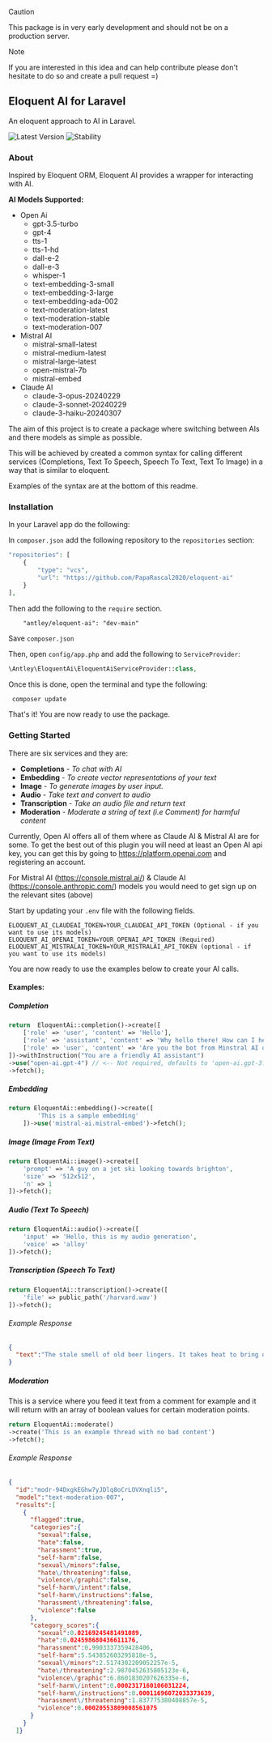 > [!CAUTION]
> This package is in very early development and should not be on a production server.

> [!NOTE]  
> If you are interested in this idea and can help contribute please don't hesitate to 
> do so and create a pull request =)

## Eloquent AI for Laravel
An eloquent approach to AI in Laravel.

![Latest Version](https://img.shields.io/badge/Version-0.0.2-blue)
![Stability](https://img.shields.io/badge/Stability-alpha-red)

### About
Inspired by Eloquent ORM, Eloquent AI provides a wrapper for interacting with AI.

**AI Models Supported:**

- Open Ai
  - gpt-3.5-turbo
  - gpt-4
  - tts-1
  - tts-1-hd
  - dall-e-2
  - dall-e-3
  - whisper-1
  - text-embedding-3-small
  - text-embedding-3-large
  - text-embedding-ada-002
  - text-moderation-latest
  - text-moderation-stable
  - text-moderation-007
- Mistral AI
  - mistral-small-latest
  - mistral-medium-latest
  - mistral-large-latest
  - open-mistral-7b
  - mistral-embed
- Claude AI
   - claude-3-opus-20240229
   - claude-3-sonnet-20240229
   - claude-3-haiku-20240307

The aim of this project is to create a package where switching between
AIs and there models as simple as possible.

This will be achieved by created a common syntax for calling different services
(Completions, Text To Speech, Speech To Text, Text To Image) in a way that is similar to eloquent.

Examples of the syntax are at the bottom of this readme.

### Installation

In your Laravel app do the following:

In `composer.json` add the following repository to the `repositories` section:

```php
"repositories": [
    {
        "type": "vcs",
        "url": "https://github.com/PapaRascal2020/eloquent-ai"
    }
],
```
Then add the following to the `require` section.

```array
    "antley/eloquent-ai": "dev-main"
```

Save `composer.json`

Then, open `config/app.php` and add the following to `ServiceProvider`:

```php
\Antley\EloquentAi\EloquentAiServiceProvider::class,
```

Once this is done, open the terminal and type the following:

```bash
 composer update
```

That's it! You are now ready to use the package.

### Getting Started

There are six services and they are:

- **Completions** - _To chat with AI_
- **Embedding** - _To create vector representations of your text_
- **Image** - _To generate images by user input._
- **Audio** - _Take text and convert to audio_
- **Transcription** - _Take an audio file and return text_
- **Moderation** - _Moderate a string of text (i.e Comment) for harmful content_

Currently, Open AI offers all of them where as Claude AI & Mistral AI are for some.
To get the best out of this plugin you will need at least an Open AI api key, you 
can get this by going to https://platform.openai.com and registering an account.

For Mistral AI (https://console.mistral.ai/) & Claude AI (https://console.anthropic.com/)
models you would need to get sign up on the relevant sites (above)

Start by updating your `.env` file with the following fields.

```dotenv
ELOQUENT_AI_CLAUDEAI_TOKEN=YOUR_CLAUDEAI_API_TOKEN (Optional - if you want to use its models)
ELOQUENT_AI_OPENAI_TOKEN=YOUR_OPENAI_API_TOKEN (Required)
ELOQUENT_AI_MISTRALAI_TOKEN=YOUR_MISTRALAI_API_TOKEN (optional - if you want to use its models)
```
You are now ready to use the examples below to create your AI calls.

#### Examples:

##### Completion

```php
return  EloquentAi::completion()->create([
    ['role' => 'user', 'content' => 'Hello'],
    ['role' => 'assistant', 'content' => 'Why hello there! How can I help?'],
    ['role' => 'user', 'content' => 'Are you the bot from Minstral AI or Open AI?'],
])->withInstruction("You are a friendly AI assistant")
->use("open-ai.gpt-4") // <-- Not required, defaults to 'open-ai.gpt-3.5-turbo'..
->fetch();
```

##### Embedding

```php
return EloquentAi::embedding()->create([
        'This is a sample embedding'
    ])->use('mistral-ai.mistral-embed')->fetch();
```

##### Image (Image From Text)

```php
return EloquentAi::image()->create([
    'prompt' => 'A guy on a jet ski looking towards brighton',
    'size' => '512x512',
    'n' => 1 
])->fetch();
```
##### Audio (Text To Speech)

```php
return EloquentAi::audio()->create([
    'input' => 'Hello, this is my audio generation',
    'voice' => 'alloy'
])->fetch();
```

##### Transcription (Speech To Text)

```php
return EloquentAi::transcription()->create([
    'file' => public_path('/harvard.wav')
])->fetch();
```
###### Example Response
```json
{
  "text":"The stale smell of old beer lingers. It takes heat to bring out the odor. A cold dip restores health and zest. A salt pickle tastes fine with ham. Tacos al pastor are my favorite. A zestful food is the hot cross bun."
}
```

##### Moderation 
This is a service where you feed it text from a comment for example and it will return 
with an array of boolean values for certain moderation points.

```php
return EloquentAi::moderate()
->create('This is an example thread with no bad content')
->fetch();
```
###### Example Response

```json
{
  "id":"modr-94DxgkEGhw7yJDlq8oCrLOVXnqli5",
  "model":"text-moderation-007",
  "results":[
    {
      "flagged":true,
      "categories":{
        "sexual":false,
        "hate":false,
        "harassment":true,
        "self-harm":false,
        "sexual\/minors":false,
        "hate\/threatening":false,
        "violence\/graphic":false,
        "self-harm\/intent":false,
        "self-harm\/instructions":false,
        "harassment\/threatening":false,
        "violence":false
      },
      "category_scores":{
        "sexual":0.02169245481491089,
        "hate":0.024598680436611176,
        "harassment":0.9903337359428406,
        "self-harm":5.543852603295818e-5,
        "sexual\/minors":2.5174302209052257e-5,
        "hate\/threatening":2.9870452635805123e-6,
        "violence\/graphic":6.8601830207626335e-6,
        "self-harm\/intent":0.0002317160106031224,
        "self-harm\/instructions":0.00011696072033373639,
        "harassment\/threatening":1.837775380408857e-5,
        "violence":0.00020553809008561075
      }
    }
  ]}
```

